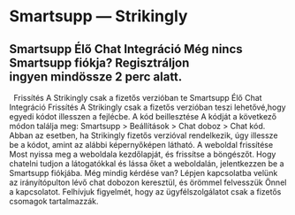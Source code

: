 # Smartsupp — Strikingly
## Smartsupp Élő Chat Integráció Még nincs Smartsupp fiókja? Regisztráljon ingyen mindössze 2 perc alatt.
  Frissítés A Strikingly csak a fizetős verzióban te
Smartsupp Élő Chat Integráció
Frissítés
A Strikingly csak a fizetős verzióban teszi lehetővé,hogy egyedi kódot illesszen a fejlécbe.
A kód beillesztése
A kódját a következő módon találja meg: Smartsupp > Beállítások > Chat doboz > Chat kód.
Abban az esetben, ha Strikingly fizetős verzióval rendelkezik, úgy illessze be a kódot, amint az alábbi képernyőképen látható.
A weboldal frissítése
Most nyissa meg a weboldala kezdőlapját, és frissítse a böngészőt.
Hogy chatelni tudjon a látogatókkal és lássa őket a weboldalán, jelentkezzen be a Smartsupp fiókjába.
Még mindig kérdése van? Lépjen kapcsolatba velünk az irányítópulton lévő chat dobozon keresztül, és örömmel felvesszük Önnel a kapcsolatot. Felhívjuk figyelmét, hogy az ügyfélszolgálatot csak a fizetős csomagok tartalmazzák.

